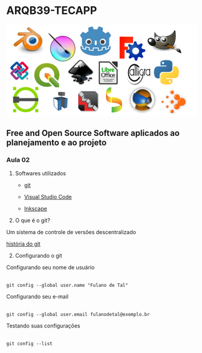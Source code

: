# ARQB39-TECAPP

![LOGOS](./LOGOS/logos.png)

## Free and Open Source Software aplicados ao planejamento e ao projeto

### Aula 02

1. Softwares utilizados
      - [git](https://git-scm.com/)
     - [Visual Studio Code](https://code.visualstudio.com/)
  
     - [Inkscape](https://inkscape.org/pt-br/)

1. O que é o git?

  Um sistema de controle de versões descentralizado

  [história do git](https://www.welcometothejungle.com/en/articles/btc-history-git)

2. Configurando o git
   
  Configurando seu nome de usuário

   ```

   git config --global user.name "Fulano de Tal"
   
  ```

  Configurando seu e-mail

  ```

  git config --global user.email fulanodetal@exemplo.br

  ```

  Testando suas configurações

  ```

  git config --list

  ```
